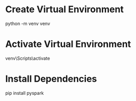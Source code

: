 # Create Virtual Environment
python -m venv venv

# Activate Virtual Environment
venv\Scripts\activate

# Install Dependencies
pip install pyspark
